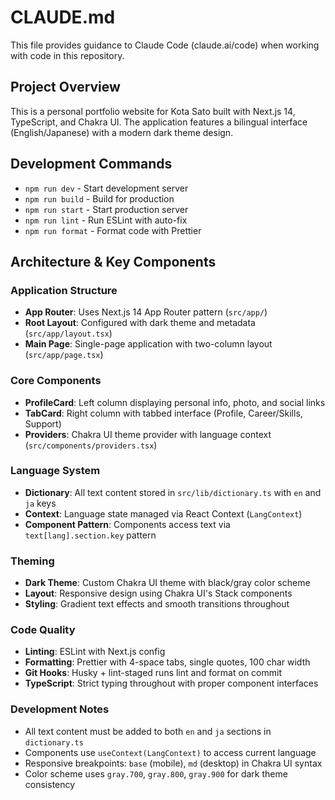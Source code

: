 # CLAUDE.md

This file provides guidance to Claude Code (claude.ai/code) when working with code in this repository.

## Project Overview

This is a personal portfolio website for Kota Sato built with Next.js 14, TypeScript, and Chakra UI. The application features a bilingual interface (English/Japanese) with a modern dark theme design.

## Development Commands

- `npm run dev` - Start development server
- `npm run build` - Build for production
- `npm run start` - Start production server
- `npm run lint` - Run ESLint with auto-fix
- `npm run format` - Format code with Prettier

## Architecture & Key Components

### Application Structure
- **App Router**: Uses Next.js 14 App Router pattern (`src/app/`)
- **Root Layout**: Configured with dark theme and metadata (`src/app/layout.tsx`)
- **Main Page**: Single-page application with two-column layout (`src/app/page.tsx`)

### Core Components
- **ProfileCard**: Left column displaying personal info, photo, and social links
- **TabCard**: Right column with tabbed interface (Profile, Career/Skills, Support)
- **Providers**: Chakra UI theme provider with language context (`src/components/providers.tsx`)

### Language System
- **Dictionary**: All text content stored in `src/lib/dictionary.ts` with `en` and `ja` keys
- **Context**: Language state managed via React Context (`LangContext`)
- **Component Pattern**: Components access text via `text[lang].section.key` pattern

### Theming
- **Dark Theme**: Custom Chakra UI theme with black/gray color scheme
- **Layout**: Responsive design using Chakra UI's Stack components
- **Styling**: Gradient text effects and smooth transitions throughout

### Code Quality
- **Linting**: ESLint with Next.js config
- **Formatting**: Prettier with 4-space tabs, single quotes, 100 char width
- **Git Hooks**: Husky + lint-staged runs lint and format on commit
- **TypeScript**: Strict typing throughout with proper component interfaces

### Development Notes
- All text content must be added to both `en` and `ja` sections in `dictionary.ts`
- Components use `useContext(LangContext)` to access current language
- Responsive breakpoints: `base` (mobile), `md` (desktop) in Chakra UI syntax
- Color scheme uses `gray.700`, `gray.800`, `gray.900` for dark theme consistency